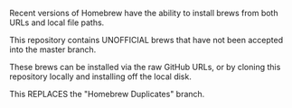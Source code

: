 Recent versions of Homebrew have the ability to install brews from both
URLs and local file paths.

This repository contains UNOFFICIAL brews that have not been accepted into
the master branch.

These brews can be installed via the raw GitHub URLs, or by cloning this
repository locally and installing off the local disk.

This REPLACES the "Homebrew Duplicates" branch.
